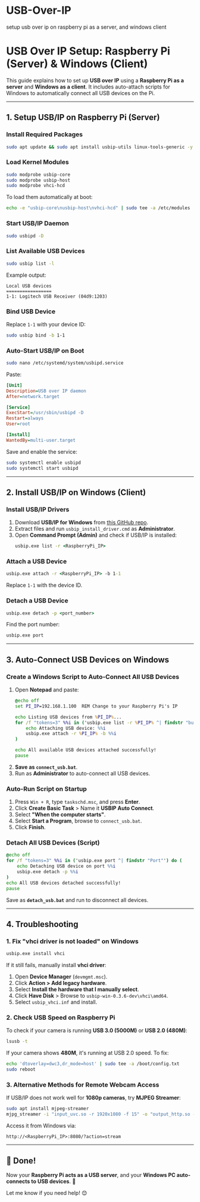 # USB-Over-IP
 setup usb over ip on raspberry pi as a server, and windows client
# USB Over IP Setup: Raspberry Pi (Server) & Windows (Client)

This guide explains how to set up **USB over IP** using a **Raspberry Pi as a server** and **Windows as a client**. It includes auto-attach scripts for Windows to automatically connect all USB devices on the Pi.

---

## 1. Setup USB/IP on Raspberry Pi (Server)

### **Install Required Packages**
```bash
sudo apt update && sudo apt install usbip-utils linux-tools-generic -y
```

### **Load Kernel Modules**
```bash
sudo modprobe usbip-core
sudo modprobe usbip-host
sudo modprobe vhci-hcd
```
To load them automatically at boot:
```bash
echo -e "usbip-core\nusbip-host\nvhci-hcd" | sudo tee -a /etc/modules
```

### **Start USB/IP Daemon**
```bash
sudo usbipd -D
```

### **List Available USB Devices**
```bash
sudo usbip list -l
```
Example output:
```
Local USB devices
=================
1-1: Logitech USB Receiver (04d9:1203)
```

### **Bind USB Device**
Replace `1-1` with your device ID:
```bash
sudo usbip bind -b 1-1
```

### **Auto-Start USB/IP on Boot**
```bash
sudo nano /etc/systemd/system/usbipd.service
```
Paste:
```ini
[Unit]
Description=USB over IP daemon
After=network.target

[Service]
ExecStart=/usr/sbin/usbipd -D
Restart=always
User=root

[Install]
WantedBy=multi-user.target
```
Save and enable the service:
```bash
sudo systemctl enable usbipd
sudo systemctl start usbipd
```

---

## 2. Install USB/IP on Windows (Client)

### **Install USB/IP Drivers**
1. Download **USB/IP for Windows** from [this GitHub repo](https://github.com/cezanne/usbip-win/releases).
2. Extract files and run `usbip_install_driver.cmd` as **Administrator**.
3. Open **Command Prompt (Admin)** and check if USB/IP is installed:
   ```cmd
   usbip.exe list -r <RaspberryPi_IP>
   ```

### **Attach a USB Device**
```cmd
usbip.exe attach -r <RaspberryPi_IP> -b 1-1
```
Replace `1-1` with the device ID.

### **Detach a USB Device**
```cmd
usbip.exe detach -p <port_number>
```
Find the port number:
```cmd
usbip.exe port
```

---

## 3. Auto-Connect USB Devices on Windows

### **Create a Windows Script to Auto-Connect All USB Devices**
1. Open **Notepad** and paste:
   ```cmd
   @echo off
   set PI_IP=192.168.1.100  REM Change to your Raspberry Pi's IP

   echo Listing USB devices from %PI_IP%...
   for /f "tokens=3" %%i in ('usbip.exe list -r %PI_IP% ^| findstr "busid"') do (
       echo Attaching USB device: %%i
       usbip.exe attach -r %PI_IP% -b %%i
   )
   
   echo All available USB devices attached successfully!
   pause
   ```
2. **Save as `connect_usb.bat`**.
3. Run as **Administrator** to auto-connect all USB devices.

### **Auto-Run Script on Startup**
1. Press `Win + R`, type `taskschd.msc`, and press **Enter**.
2. Click **Create Basic Task** > Name it **USBIP Auto Connect**.
3. Select **"When the computer starts"**.
4. Select **Start a Program**, browse to `connect_usb.bat`.
5. Click **Finish**.

### **Detach All USB Devices (Script)**
```cmd
@echo off
for /f "tokens=3" %%i in ('usbip.exe port ^| findstr "Port"') do (
    echo Detaching USB device on port %%i
    usbip.exe detach -p %%i
)
echo All USB devices detached successfully!
pause
```
Save as **`detach_usb.bat`** and run to disconnect all devices.

---

## 4. Troubleshooting

### **1. Fix "vhci driver is not loaded" on Windows**
```cmd
usbip.exe install vhci
```
If it still fails, manually install **vhci driver**:
1. Open **Device Manager** (`devmgmt.msc`).
2. Click **Action > Add legacy hardware**.
3. Select **Install the hardware that I manually select**.
4. Click **Have Disk** > Browse to `usbip-win-0.3.6-dev\vhci\amd64`.
5. Select `usbip_vhci.inf` and install.

### **2. Check USB Speed on Raspberry Pi**
To check if your camera is running **USB 3.0 (5000M)** or **USB 2.0 (480M)**:
```bash
lsusb -t
```
If your camera shows **480M**, it's running at USB 2.0 speed.
To fix:
```bash
echo 'dtoverlay=dwc3,dr_mode=host' | sudo tee -a /boot/config.txt
sudo reboot
```

### **3. Alternative Methods for Remote Webcam Access**
If USB/IP does not work well for **1080p cameras**, try **MJPEG Streamer**:
```bash
sudo apt install mjpeg-streamer
mjpg_streamer -i "input_uvc.so -r 1920x1080 -f 15" -o "output_http.so -w /usr/share/mjpeg-streamer/www"
```
Access it from Windows via:
```
http://<RaspberryPi_IP>:8080/?action=stream
```

---

## 🎉 Done!
Now your **Raspberry Pi acts as a USB server**, and your **Windows PC auto-connects to USB devices**. 🚀

Let me know if you need help! 😊

